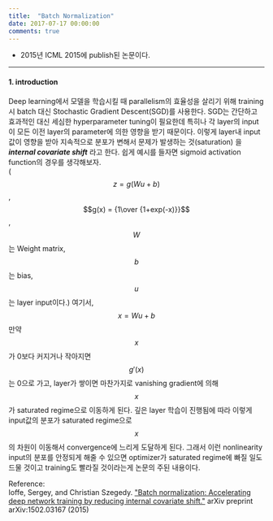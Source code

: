 ```yaml
---
title:  "Batch Normalization"
date: 2017-07-17 00:00:00
comments: true
---
```

- 2015년 ICML 2015에 publish된 논문이다.

***
#### 1. introduction <br>
Deep learning에서 모델을 학습시킬 때 parallelism의 효율성을 살리기 위해 training시
batch 대신 Stochastic Gradient Descent(SGD)를 사용한다.
SGD는 간단하고 효과적인 대신 세심한 hyperparameter tuning이 필요한데 특히나 각 layer의
input이 모든 이전 layer의 parameter에 의한 영향을 받기 때문이다.
이렇게 layer내 input값이 영향을 받아 지속적으로 분포가 변해서 문제가 발생하는 것(saturation)
을 ***internal covariate shift*** 라고 한다.
쉽게 예시를 들자면 sigmoid activation function의 경우를 생각해보자. <br>
($$z=g(Wu+b)$$, $$g(x) = {1\over {1+exp(-x)}}$$, $$W$$는 Weight matrix, $$b$$는 bias,
$$u$$는 layer input이다.)
여기서, $$x = Wu + b$$ 만약 $$x$$가 0보다 커지거나 작아지면 $$g'(x)$$는 0으로 가고, layer가 쌓이면 마찬가지로
vanishing gradient에 의해 $$x$$가 saturated regime으로 이동하게 된다. 깊은 layer 학습이 진행됨에 따라 이렇게 input값의
분포가 saturated regime으로 $$x$$의 차원이 이동해서 convergence에 느리게 도달하게 된다.
그래서 이런 nonlinearity input의 분포를 안정되게 해줄 수 있으면 optimizer가 saturated regime에 빠질 일도
드물 것이고 training도 빨라질 것이라는게 논문의 주된 내용이다.



Reference: <br>
Ioffe, Sergey, and Christian Szegedy. ["Batch normalization: Accelerating deep network training by reducing internal covariate shift."](https://arxiv.org/pdf/1502.03167.pdf) arXiv preprint arXiv:1502.03167 (2015)
